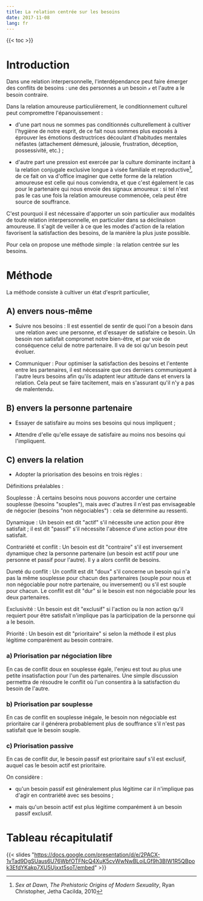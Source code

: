 ```yaml
---
title: La relation centrée sur les besoins
date: 2017-11-08
lang: fr
---
```


{{< toc >}}

# Introduction
Dans une relation interpersonnelle, l'interdépendance peut faire émerger des conflits de besoins : une des personnes a un besoin 𝓍 et l'autre a le besoin contraire.

Dans la relation amoureuse particulièrement, le conditionnement culturel peut compromettre l'épanouissement :

- d'une part nous ne sommes pas conditionnés culturellement à cultiver l'hygiène de notre esprit, de ce fait nous sommes plus exposés à éprouver les émotions destructrices découlant d'habitudes mentales néfastes (attachement démesuré, jalousie, frustration, déception, possessivité, etc.) ;

- d'autre part une pression est exercée par la culture dominante incitant à la relation conjugale exclusive longue à visée familiale et reproductive[^1], de ce fait on va d'office imaginer que cette forme de la relation amoureuse est celle qui nous conviendra, et que c'est également le cas pour le partenaire qui nous envoie des signaux amoureux : si tel n'est pas le cas une fois la relation amoureuse commencée, cela peut être source de souffrance.

C'est pourquoi il est nécessaire d'apporter un soin particulier aux modalités de toute relation interpersonnelle, en particulier dans sa déclinaison amoureuse. Il s'agit de veiller à ce que les modes d'action de la relation favorisent la satisfaction des besoins, de la manière la plus juste possible.

Pour cela on propose une méthode simple : la relation centrée sur les besoins.

# Méthode
La méthode consiste à cultiver un état d'esprit particulier,

## A) envers nous-même
- Suivre nos besoins :
Il est essentiel de sentir de quoi l'on a besoin dans une relation avec une personne, et d'essayer de satisfaire ce besoin. Un besoin non satisfait compromet notre bien-être, et par voie de conséquence celui de notre partenaire.
Il va de soi qu'un besoin peut évoluer.

- Communiquer :
Pour optimiser la satisfaction des besoins et l'entente entre les partenaires, il est nécessaire que ces derniers communiquent à l'autre leurs besoins afin qu'ils adaptent leur attitude dans et envers la relation.
Cela peut se faire tacitement, mais en s'assurant qu'il n'y a pas de malentendu.

## B) envers la personne partenaire
- Essayer de satisfaire au moins ses besoins qui nous impliquent ;

- Attendre d'elle qu'elle essaye de satisfaire au moins nos besoins qui l'impliquent.

## C) envers la relation
- Adopter la priorisation des besoins en trois règles :

Définitions préalables :

Souplesse
: À certains besoins nous pouvons accorder une certaine souplesse (besoins "souples"), mais avec d'autres il n'est pas envisageable de négocier (besoins "non négociables") : cela se détermine au ressenti.

Dynamique
: Un besoin est dit "actif" s'il nécessite une action pour être satisfait ; il est dit "passif" s'il nécessite l'absence d'une action pour être satisfait.

Contrariété et conflit
: Un besoin est dit "contraire" s'il est inversement dynamique chez la personne partenaire (un besoin est actif pour une personne et passif pour l'autre). Il y a alors conflit de besoins.

Dureté du conflit
: Un conflit est dit "doux" s'il concerne un besoin qui n'a pas la même souplesse pour chacun des partenaires (souple pour nous et non négociable pour notre partenaire, ou inversement) ou s'il est souple pour chacun. Le conflit est dit "dur" si le besoin est non négociable pour les deux partenaires.

Exclusivité
: Un besoin est dit "exclusif" si l'action ou la non action qu'il requiert pour être satisfait n'implique pas la participation de la personne qui a le besoin.

Priorité
: Un besoin est dit "prioritaire" si selon la méthode il est plus légitime comparément au besoin contraire.

### a) Priorisation par négociation libre
En cas de conflit doux en souplesse égale, l'enjeu est tout au plus une petite insatisfaction pour l'un des partenaires. Une simple discussion permettra de résoudre le conflit où l'un consentira à la satisfaction du besoin de l'autre.

### b) Priorisation par souplesse
En cas de conflit en souplesse inégale, le besoin non négociable est prioritaire car il générera probablement plus de souffrance s'il n'est pas satisfait que le besoin souple.

### c) Priorisation passive
En cas de conflit dur, le besoin passif est prioritaire sauf s'il est exclusif, auquel cas le besoin actif est prioritaire.

On considère :
- qu'un besoin passif est généralement plus légitime car il n'implique pas d'agir en contrariété avec ses besoins ;

- mais qu'un besoin actif est plus légitime comparément à un besoin passif exclusif.

# Tableau récapitulatif
{{< slides "https://docs.google.com/presentation/d/e/2PACX-1vTad9DgSUaus6U76WbfOTFNcQ4XuK5cvWwNwBLoiLGf9h3BIW1R5QBpok3EfdYKakp7XU5Ujxxt5soT/embed" >}}

[^1]: *Sex at Dawn, The Prehistoric Origins of Modern Sexuality*, Ryan Christopher, Jetha Cacilda, 2010
